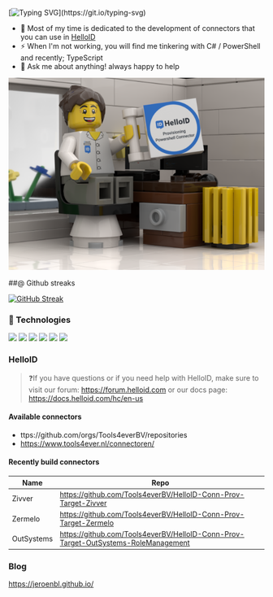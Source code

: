 [![Typing SVG](https://readme-typing-svg.demolab.com?font=Fira+Code&size=14&duration=4000&pause=1000&width=435&lines=Hi+there+%F0%9F%91%8B;My+name+is+Jeroen.;I+work+on+the+connector+team+at+Tools4ever.)](https://git.io/typing-svg)

- 🔭 Most of my time is dedicated to the development of connectors that you can use in [HelloID](https://www.tools4ever.com/software/helloid-idaas-cloud-single-sign-on/) 
- ⚡ When I'm not working, you will find me tinkering with C# / PowerShell and recently; TypeScript
- 💬 Ask me about anything! always happy to help

![dev](./j.png)

##@ Github streaks

[![GitHub Streak](https://streak-stats.demolab.com?user=jeroenbl&theme=synthwave&date_format=M%20j%5B%2C%20Y%5D)](https://git.io/streak-stats)

### 🧰 Technologies

![](https://img.shields.io/badge/-PowerShell-blue.svg) ![](https://img.shields.io/badge/C%23-239120?style=flat&logo=c-sharp&logoColor=white&color=2bbc8a) ![](https://img.shields.io/badge/TypeScript-007ACC?style=flat&logo=typescript&logoColor=white) ![](https://img.shields.io/badge/Markdown-000000?style=flat&logo=markdown&logoColor=white) ![](https://img.shields.io/badge/Windows-0078D6?style=flat&logo=windows&logoColor=white) ![](https://img.shields.io/badge/Ubuntu-E95420?style=flat&logo=ubuntu&logoColor=white)

### HelloID

>❓If you have questions or if you need help with HelloID, make sure to visit our forum: https://forum.helloid.com or our docs page: https://docs.helloid.com/hc/en-us

#### Available connectors

- ttps://github.com/orgs/Tools4everBV/repositories
- https://www.tools4ever.nl/connectoren/

#### Recently build connectors

|Name|Repo|
--|--|
Zivver | https://github.com/Tools4everBV/HelloID-Conn-Prov-Target-Zivver |
Zermelo | https://github.com/Tools4everBV/HelloID-Conn-Prov-Target-Zermelo |
OutSystems | https://github.com/Tools4everBV/HelloID-Conn-Prov-Target-OutSystems-RoleManagement

### Blog

https://jeroenbl.github.io/

<!--
**mufana/mufana** is a ✨ _special_ ✨ repository because its `README.md` (this file) appears on your GitHub profile.
Here are some ideas to get you started:

- 🔭 I’m currently working on ...
- 🌱 I’m currently learning ...
- 👯 I’m looking to collaborate on ...
- 🤔 I’m looking for help with ...
- 💬 Ask me about ...
- 📫 How to reach me: ...
- 😄 Pronouns: ...
- ⚡ Fun fact: ...
-->
